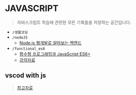 # JAVASCRIPT
> 자바스크립트 학습에 관련된 모든 기록들을 저장하는 공간입니다.

- `/생활코딩`
- `/nodeJS`
  - [Node.js 웹개발로 알아보는 백엔드 ](https://www.inflearn.com/course/node-js-%EC%9B%B9%EA%B0%9C%EB%B0%9C/lecture/6125)
- `/functional_es6`
  - [함수형 프로그래밍과 JavaScript ES6+](https://www.inflearn.com/course/functional-es6#)
  - [강의자료](https://github.com/indongyoo/functional-javascript-01)


## vscod with js
> [참고자료](https://feynubrick.github.io/2019/05/20/eslint-prettier.html)